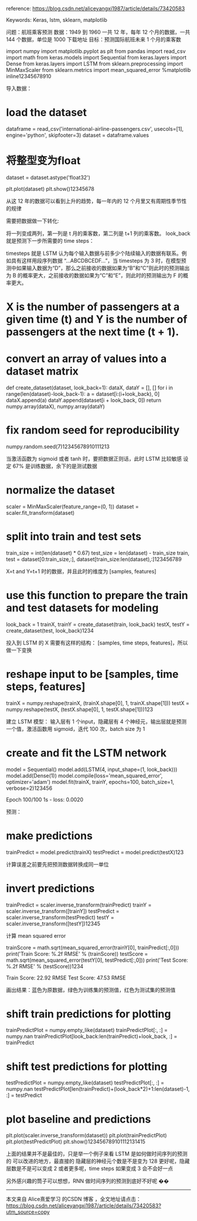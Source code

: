 reference: https://blog.csdn.net/aliceyangxi1987/article/details/73420583

Keywords: Keras, lstm, sklearn, matplotlib

问题：航班乘客预测 
数据：1949 到 1960 一共 12 年，每年 12 个月的数据，一共 144 个数据，单位是 1000 
下载地址 
目标：预测国际航班未来 1 个月的乘客数



import numpy
import matplotlib.pyplot as plt
from pandas import read_csv
import math
from keras.models import Sequential
from keras.layers import Dense
from keras.layers import LSTM
from sklearn.preprocessing import MinMaxScaler
from sklearn.metrics import mean_squared_error
%matplotlib inline12345678910

导入数据：



# load the dataset
dataframe = read_csv('international-airline-passengers.csv', usecols=[1], engine='python', skipfooter=3)
dataset = dataframe.values
# 将整型变为float
dataset = dataset.astype('float32')

plt.plot(dataset)
plt.show()12345678

从这 12 年的数据可以看到上升的趋势，每一年内的 12 个月里又有周期性季节性的规律



需要把数据做一下转化:

将一列变成两列，第一列是 t 月的乘客数，第二列是 t+1 列的乘客数。 
look_back 就是预测下一步所需要的 time steps：

timesteps 就是 LSTM 认为每个输入数据与前多少个陆续输入的数据有联系。例如具有这样用段序列数据 “…ABCDBCEDF…”，当 timesteps 为 3 时，在模型预测中如果输入数据为“D”，那么之前接收的数据如果为“B”和“C”则此时的预测输出为 B 的概率更大，之前接收的数据如果为“C”和“E”，则此时的预测输出为 F 的概率更大。



# X is the number of passengers at a given time (t) and Y is the number of passengers at the next time (t + 1).

# convert an array of values into a dataset matrix
def create_dataset(dataset, look_back=1):
    dataX, dataY = [], []
    for i in range(len(dataset)-look_back-1):
        a = dataset[i:(i+look_back), 0]
        dataX.append(a)
        dataY.append(dataset[i + look_back, 0])
    return numpy.array(dataX), numpy.array(dataY)

# fix random seed for reproducibility
numpy.random.seed(7)12345678910111213

当激活函数为 sigmoid 或者 tanh 时，要把数据正则话，此时 LSTM 比较敏感 
设定 67% 是训练数据，余下的是测试数据



# normalize the dataset
scaler = MinMaxScaler(feature_range=(0, 1))
dataset = scaler.fit_transform(dataset)


# split into train and test sets
train_size = int(len(dataset) * 0.67)
test_size = len(dataset) - train_size
train, test = dataset[0:train_size,:], dataset[train_size:len(dataset),:]123456789

X=t and Y=t+1 时的数据，并且此时的维度为 [samples, features] 



# use this function to prepare the train and test datasets for modeling
look_back = 1
trainX, trainY = create_dataset(train, look_back)
testX, testY = create_dataset(test, look_back)1234

投入到 LSTM 的 X 需要有这样的结构： [samples, time steps, features]，所以做一下变换



# reshape input to be [samples, time steps, features]
trainX = numpy.reshape(trainX, (trainX.shape[0], 1, trainX.shape[1]))
testX = numpy.reshape(testX, (testX.shape[0], 1, testX.shape[1]))123

建立 LSTM 模型： 
输入层有 1 个input，隐藏层有 4 个神经元，输出层就是预测一个值，激活函数用 sigmoid，迭代 100 次，batch size 为 1



# create and fit the LSTM network
model = Sequential()
model.add(LSTM(4, input_shape=(1, look_back)))
model.add(Dense(1))
model.compile(loss='mean_squared_error', optimizer='adam')
model.fit(trainX, trainY, epochs=100, batch_size=1, verbose=2)123456

Epoch 100/100 
1s - loss: 0.0020

预测：



# make predictions
trainPredict = model.predict(trainX)
testPredict = model.predict(testX)123

计算误差之前要先把预测数据转换成同一单位



# invert predictions
trainPredict = scaler.inverse_transform(trainPredict)
trainY = scaler.inverse_transform([trainY])
testPredict = scaler.inverse_transform(testPredict)
testY = scaler.inverse_transform([testY])12345

计算 mean squared error



trainScore = math.sqrt(mean_squared_error(trainY[0], trainPredict[:,0]))
print('Train Score: %.2f RMSE' % (trainScore))
testScore = math.sqrt(mean_squared_error(testY[0], testPredict[:,0]))
print('Test Score: %.2f RMSE' % (testScore))1234

Train Score: 22.92 RMSE 
Test Score: 47.53 RMSE

画出结果：蓝色为原数据，绿色为训练集的预测值，红色为测试集的预测值



# shift train predictions for plotting
trainPredictPlot = numpy.empty_like(dataset)
trainPredictPlot[:, :] = numpy.nan
trainPredictPlot[look_back:len(trainPredict)+look_back, :] = trainPredict

# shift test predictions for plotting
testPredictPlot = numpy.empty_like(dataset)
testPredictPlot[:, :] = numpy.nan
testPredictPlot[len(trainPredict)+(look_back*2)+1:len(dataset)-1, :] = testPredict

# plot baseline and predictions
plt.plot(scaler.inverse_transform(dataset))
plt.plot(trainPredictPlot)
plt.plot(testPredictPlot)
plt.show()123456789101112131415



上面的结果并不是最佳的，只是举一个例子来看 LSTM 是如何做时间序列的预测的 
可以改进的地方，最直接的 隐藏层的神经元个数是不是变为 128 更好呢，隐藏层数是不是可以变成 2 或者更多呢，time steps 如果变成 3 会不会好一点

另外感兴趣的筒子可以想想，RNN 做时间序列的预测到底好不好呢 ��

---------------------

本文来自 Alice熹爱学习 的CSDN 博客 ，全文地址请点击：https://blog.csdn.net/aliceyangxi1987/article/details/73420583?utm_source=copy 
